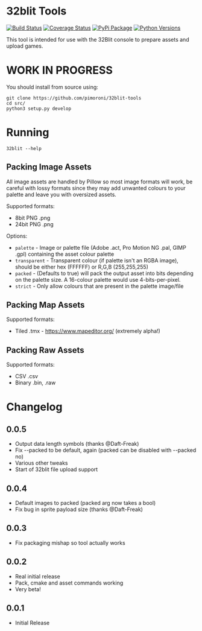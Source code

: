 # 32blit Tools

[![Build Status](https://travis-ci.com/pimoroni/32blit-tools.svg?branch=master)](https://travis-ci.com/pimoroni/32blit-tools)
[![Coverage Status](https://coveralls.io/repos/github/pimoroni/32blit-tools/badge.svg?branch=master)](https://coveralls.io/github/pimoroni/32blit-tools?branch=master)
[![PyPi Package](https://img.shields.io/pypi/v/32blit.svg)](https://pypi.python.org/pypi/32blit)
[![Python Versions](https://img.shields.io/pypi/pyversions/32blit.svg)](https://pypi.python.org/pypi/32blit)

This tool is intended for use with the 32Blit console to prepare assets and upload games.

# WORK IN PROGRESS

You should install from source using:

```
git clone https://github.com/pimoroni/32blit-tools
cd src/
python3 setup.py develop
```

# Running

```
32blit --help
```

## Packing Image Assets

All image assets are handled by Pillow so most image formats will work, be careful with lossy formats since they may add unwanted colours to your palette and leave you with oversized assets.

Supported formats:

* 8bit PNG .png
* 24bit PNG .png

Options:

* `palette` - Image or palette file (Adobe .act, Pro Motion NG .pal, GIMP .gpl) containing the asset colour palette
* `transparent` - Transparent colour (if palette isn't an RGBA image), should be either hex (FFFFFF) or R,G,B (255,255,255)
* `packed` - (Defaults to true) will pack the output asset into bits depending on the palette size. A 16-colour palette would use 4-bits-per-pixel.
* `strict` - Only allow colours that are present in the palette image/file

## Packing Map Assets

Supported formats:

* Tiled .tmx - https://www.mapeditor.org/ (extremely alpha!)

## Packing Raw Assets

Supported formats:

* CSV .csv
* Binary .bin, .raw

# Changelog

0.0.5
-----

* Output data length symbols (thanks @Daft-Freak)
* Fix --packed to be default, again (packed can be disabled with --packed no)
* Various other tweaks
* Start of 32blit file upload support

0.0.4
-----

* Default images to packed (packed arg now takes a bool)
* Fix bug in sprite payload size (thanks @Daft-Freak)

0.0.3
-----

* Fix packaging mishap so tool actually works

0.0.2
-----

* Real initial release
* Pack, cmake and asset commands working
* Very beta!

0.0.1
-----

* Initial Release
